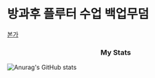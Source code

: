 <h1>방과후 플루터 수업 백업무덤</h1>

[본가](https://yuikanao12.notion.site/Rework-6517b2fc3c704706b3c3a9a94adc2024?pvs=4)

<h3 align="center">My Stats</h3>

![Anurag's GitHub stats](https://github-readme-stats.vercel.app/api?username=Yuika12321&show_icons=true&theme=radical)

